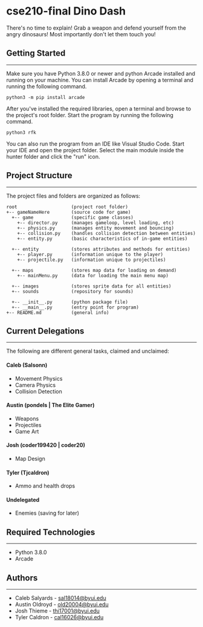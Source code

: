 # cse210-final **Dino Dash**
There's no time to explain! Grab a weapon and defend yourself from the angry dinosaurs! Most importantly don't let them touch you!

## Getting Started
---
Make sure you have Python 3.8.0 or newer and python Arcade installed 
and running on your machine. You can install Arcade by opening a terminal 
and running the following command.
```
python3 -m pip install arcade
```
After you've installed the required libraries, open a terminal and browse to the 
project's root folder. Start the program by running the following command.
```
python3 rfk 
```
You can also run the program from an IDE like Visual Studio Code. Start your IDE 
and open the project folder. Select the main module inside the hunter folder and 
click the "run" icon.

## Project Structure
---
The project files and folders are organized as follows:
```
root                    (project root folder)
+-- gameNameHere        (source code for game)
  +-- game              (specific game classes)
    +-- director.py     (manages gameloop, level loading, etc)
    +-- physics.py      (manages entity movement and bouncing)
    +-- collision.py    (handles collision detection between entities)
    +-- entity.py       (basic characteristics of in-game entities)
  
  +-- entity            (stores attributes and methods for entities)
    +-- player.py       (information unique to the player)
    +-- projectile.py   (information unique to projectiles)

  +-- maps              (stores map data for loading on demand)
    +-- mainMenu.py     (data for loading the main menu map)

  +-- images            (stores sprite data for all entities)
  +-- sounds            (repository for sounds)
  
  +-- __init__.py       (python package file)
  +-- __main__.py       (entry point for program)
+-- README.md           (general info)
```

## Current Delegations
---
The following are different general tasks, claimed and unclaimed:

#### Caleb (Salsonn)
  * Movement Physics
  * Camera Physics
  * Collision Detection

#### Austin (pondels | The Elite Gamer)
  * Weapons
  * Projectiles
  * Game Art

#### Josh (coder199420 | coder20)
  * Map Design

#### Tyler (Tjcaldron)
  * Ammo and health drops

#### Undelegated
  * Enemies (saving for later)


## Required Technologies
---
* Python 3.8.0
* Arcade

## Authors
---
* Caleb Salyards - sal18014@byui.edu
* Austin Oldroyd - old20004@byui.edu
* Josh Thieme - thi17001@byui.edu
* Tyler Caldron - cal16026@byui.edu
